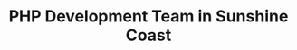 ---
title: PHP Development Team in Sunshine Coast
permalink: /landings/locations/sunshine-coast/developer/php
technology: PHP
location: Sunshine Coast
---